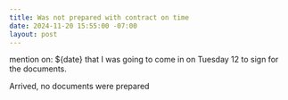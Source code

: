 ```yaml
---
title: Was not prepared with contract on time
date: 2024-11-20 15:55:00 -07:00
layout: post
---
```


mention on: ${date} that I was going to come in on Tuesday 12 to sign for the documents.

Arrived, no documents were prepared